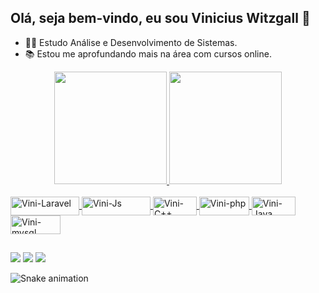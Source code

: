 ## Olá, seja bem-vindo, eu sou Vinicius Witzgall 👋

- 👨‍💻 Estudo Análise e Desenvolvimento de Sistemas.
- 📚 Estou me aprofundando mais na área com cursos online.

<div align="center">
  <a href="https://github.com/ViniciusWitzgall/ViniciusWitzgall">
  <img height="180em" src="https://github-readme-stats.vercel.app/api?username=ViniciusWitzgall&show_icons=true&theme=dark&include_all_commits=true&count_private=true"/>
  <img height="180em" src="https://github-readme-stats.vercel.app/api/top-langs/?username=ViniciusWitzgall&layout=compact&langs_count=7&theme=dark"/>
</div>

  <div style="display: inline_block"><br>
    <i class="devicon-javascript-plain"></i>
  
    
<!--   <img align="center" alt="Vini-Laravel" height="40" width="50" src="https://cdn.jsdelivr.net/gh/devicons/devicon/icons/laravel/laravel-plain-wordmark.svg"> 
  <img align="center" alt="Vini-Js" height="40" width="50" src="https://cdn.jsdelivr.net/gh/devicons/devicon/icons/javascript/javascript-original.svg">
  <img align="center" alt="Vini-C++" height="40" width="50" src="https://cdn.jsdelivr.net/gh/devicons/devicon/icons/cplusplus/cplusplus-original.svg">
  <img align="center" alt="Vini-php" height="40" width="50" src="https://cdn.jsdelivr.net/gh/devicons/devicon/icons/php/php-plain.svg">
  <img align="center" alt="Vini-Java" height="40" width="50" src="https://cdn.jsdelivr.net/gh/devicons/devicon/icons/java/java-plain-wordmark.svg">
  <img align="center" alt="Vini-mysql" height="40" width="50" src="https://cdn.jsdelivr.net/gh/devicons/devicon/icons/mysql/mysql-original-wordmark.svg">
  -->
    
  <img align="center" alt="Vini-Laravel" height="30" width="110" src="https://img.shields.io/badge/Laravel-FF2D20?style=for-the-badge&logo=laravel&logoColor=white"> 
  <img align="center" alt="Vini-Js" height="30" width="110" src="https://img.shields.io/badge/JavaScript-F7DF1E?style=for-the-badge&logo=javascript&logoColor=black">
  <img align="center" alt="Vini-C++" height="30" width="70" src="https://img.shields.io/badge/C%2B%2B-00599C?style=for-the-badge&logo=c%2B%2B&logoColor=white">
  <img align="center" alt="Vini-php" height="30" width="80" src="https://img.shields.io/badge/PHP-777BB4?style=for-the-badge&logo=php&logoColor=white">
  <img align="center" alt="Vini-Java" height="30" width="70" src="https://img.shields.io/badge/Java-ED8B00?style=for-the-badge&logo=java&logoColor=white">
  <img align="center" alt="Vini-mysql" height="30" width="80" src="https://img.shields.io/badge/MySQL-00000F?style=for-the-badge&logo=mysql&logoColor=white">
 
 
</div>
  
##
  
  <div> 
  <a href="https://www.instagram.com/vinicius.witzgall/" target="_blank"><img src="https://img.shields.io/badge/-Instagram-%23E4405F?style=for-the-badge&logo=instagram&logoColor=white" target="_blank"></a>
  <a href = "mailto:viniwitz@gmail.com"><img src="https://img.shields.io/badge/-Gmail-%23333?style=for-the-badge&logo=gmail&logoColor=white" target="_blank"></a>
  <a href="https://www.linkedin.com/in/vinicius-witzgall-90578b15a/" target="_blank"><img src="https://img.shields.io/badge/-LinkedIn-%230077B5?style=for-the-badge&logo=linkedin&logoColor=white" target="_blank"></a> 
 
  ![Snake animation](https://github.com/ViniciusWitzgall/ViniciusWitzgall/blob/output/github-contribution-grid-snake.svg)
 
</div>
